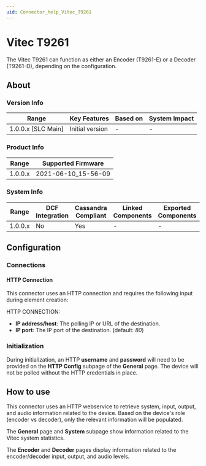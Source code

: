 ```yaml
---
uid: Connector_help_Vitec_T9261
---
```


# Vitec T9261

The Vitec T9261 can function as either an Encoder (T9261-E) or a Decoder (T9261-D), depending on the configuration.

## About

### Version Info

| Range                | Key Features     | Based on     | System Impact     |
|----------------------|------------------|--------------|-------------------|
| 1.0.0.x [SLC Main]   | Initial version  | -            | -                 |

### Product Info

| Range     | Supported Firmware     |
|-----------|------------------------|
| 1.0.0.x   | 2021-06-10_15-56-09    |

### System Info

| Range     | DCF Integration     | Cassandra Compliant     | Linked Components     | Exported Components     |
|-----------|---------------------|-------------------------|-----------------------|-------------------------|
| 1.0.0.x   | No                  | Yes                     | -                     | -                       |

## Configuration

### Connections

#### HTTP Connection

This connector uses an HTTP connection and requires the following input during element creation:

HTTP CONNECTION:

- **IP address/host**: The polling IP or URL of the destination.
- **IP port**: The IP port of the destination. (default: *80*)

### Initialization

During initialization, an HTTP **username** and **password** will need to be provided on the **HTTP Config** subpage of the **General** page. The device will not be polled without the HTTP credentials in place.

## How to use

This connector uses an HTTP webservice to retrieve system, input, output, and audio information related to the device. Based on the device's role (encoder vs decoder), only the relevant information will be populated.

The **General** page and **System** subpage show information related to the Vitec system statistics.

The **Encoder** and **Decoder** pages display information related to the encoder/decoder input, output, and audio levels.
